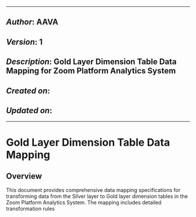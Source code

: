 _____________________________________________
## *Author*: AAVA
## *Version*: 1
## *Description*: Gold Layer Dimension Table Data Mapping for Zoom Platform Analytics System
## *Created on*: 
## *Updated on*: 
_____________________________________________

# Gold Layer Dimension Table Data Mapping

## Overview

This document provides comprehensive data mapping specifications for transforming data from the Silver layer to Gold layer dimension tables in the Zoom Platform Analytics System. The mapping includes detailed transformation rules